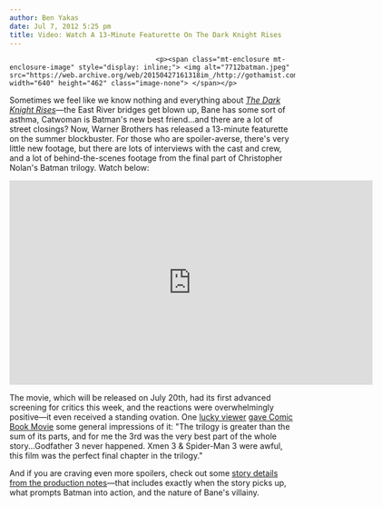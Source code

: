```yaml
---
author: Ben Yakas
date: Jul 7, 2012 5:25 pm
title: Video: Watch A 13-Minute Featurette On The Dark Knight Rises
---
```


	
										<p><span class="mt-enclosure mt-enclosure-image" style="display: inline;"> <img alt="7712batman.jpeg" src="https://web.archive.org/web/20150427161318im_/http://gothamist.com/attachments/byakas/7712batman.jpeg" width="640" height="462" class="image-none"> </span></p>

<p>Sometimes we feel like we know nothing and everything about <a href="https://web.archive.org/web/20150427161318/http://gothamist.com/tags/darkknightrises"><em>The Dark Knight Rises</em></a>&#x2014;the East River bridges get blown up, Bane has some sort of asthma, Catwoman is Batman&apos;s new best friend...and there are a lot of street closings? Now, Warner Brothers has released a 13-minute featurette on the summer blockbuster. For those who are spoiler-averse, there&apos;s very little new footage, but there are lots of interviews with the cast and crew, and a lot of behind-the-scenes footage from the final part of Christopher Nolan&apos;s Batman trilogy. Watch below:</p>

<p><iframe width="640" height="360" src="https://web.archive.org/web/20150427161318if_/http://www.youtube.com/embed/9UuUxqfAOUM" frameborder="0" allowfullscreen></iframe></p>

<p>The movie, which will be released on July 20th, had its first advanced screening for critics this week, and the reactions were overwhelmingly positive&#x2014;it even received a standing ovation. One <a href="https://web.archive.org/web/20150427161318/https://twitter.com/tommcauliffe">lucky viewer</a> <a href="https://web.archive.org/web/20150427161318/http://www.comicbookmovie.com/fansites/nailbiter111/news/?a=63076">gave Comic Book Movie</a> some general impressions of it: &quot;The trilogy is greater than the sum of its parts, and for me the 3rd was the very best part of the whole story...Godfather 3 never happened. Xmen 3 &amp; Spider-Man 3 were awful, this film was the perfect final chapter in the trilogy.&quot;</p>

<p>And if you are craving even more spoilers, check out some <a href="https://web.archive.org/web/20150427161318/http://blog.zap2it.com/pop2it/2012/07/the-dark-knight-rises-spills-story-details-in-production-notes.html">story details from the production notes</a>&#x2014;that includes exactly when the story picks up, what prompts Batman into action, and the nature of Bane&apos;s villainy.</p>					
										
									
				